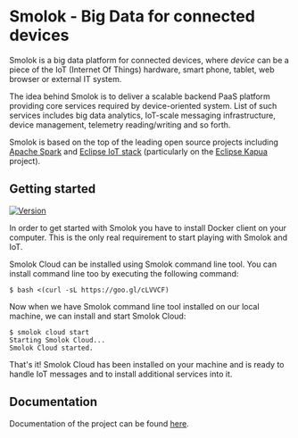 # Smolok - Big Data for connected devices

Smolok is a big data platform for connected devices, where *device* can be a piece of the IoT (Internet Of Things) hardware,
smart phone, tablet, web browser or external IT system.

The idea behind Smolok is to deliver a scalable backend PaaS platform providing core services required by
device-oriented system. List of such services includes big data analytics, IoT-scale messaging infrastructure,
device management, telemetry reading/writing and so forth.

Smolok is based on the top of the leading open source projects including [Apache Spark](http://spark.apache.org) and
[Eclipse IoT stack](http://iot.eclipse.org) (particularly on the [Eclipse Kapua](https://projects.eclipse.org/proposals/eclipse-kapua) project).

## Getting started

[![Version](https://img.shields.io/badge/smolok-0.0.3-blue.svg)](https://github.com/smolok/smolok)

In order to get started with Smolok you have to install Docker client on your computer. This is the only real
requirement to start playing with Smolok and IoT.

Smolok Cloud can be installed using Smolok command line tool. You can install command line too by executing the
following command:

    $ bash <(curl -sL https://goo.gl/cLVVCF)

Now when we have Smolok command line tool installed on our local machine, we can install and start Smolok Cloud:

    $ smolok cloud start
    Starting Smolok Cloud...
    Smolok Cloud started.

That's it! Smolok Cloud has been installed on your machine and is ready to handle IoT messages and to install additional
services into it.

## Documentation

Documentation of the project can be found [here](documentation.md).
